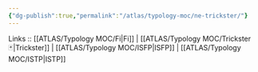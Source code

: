 ```yaml
---
{"dg-publish":true,"permalink":"/atlas/typology-moc/ne-trickster/"}
---
```


Links :: [[ATLAS/Typology MOC/Fi\|Fi]] | [[ATLAS/Typology MOC/Trickster 🃏\|Trickster]] | [[ATLAS/Typology MOC/ISFP\|ISFP]] | [[ATLAS/Typology MOC/ISTP\|ISTP]]
